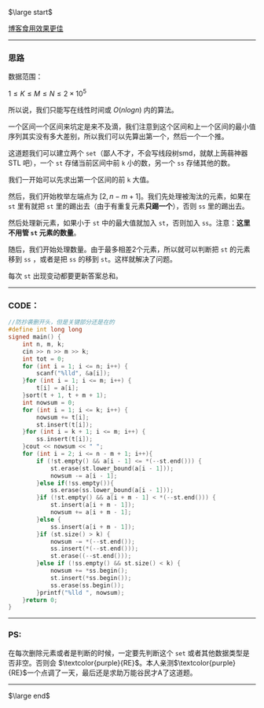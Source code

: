 $\large start$

[博客食用效果更佳](https://www.luogu.com.cn/blog/wizardMarshall/solution-at-abc281-e)

------

### 思路

数据范围：

$1 \le K \le M \le N \le 2 \times 10^5$

所以说，我们只能写在线性时间或 $O(nlogn)$ 内的算法。

一个区间一个区间来坑定是来不及滴，我们注意到这个区间和上一个区间的最小值序列其实没有多大差别，所以我们可以先算出第一个，然后一个一个推。

这道题我们可以建立两个 `set`（鄙人不才，不会写线段树smd，就献上蒟蒻神器 STL 吧），一个 `st` 存储当前区间中前 `k` 小的数，另一个 `ss` 存储其他的数。

我们一开始可以先求出第一个区间的前 `k` 大值。

然后，我们开始枚举左端点为 $[2,n-m+1]$。我们先处理被淘汰的元素，如果在 `st` 里有就把 `st` 里的踢出去（由于有重复元素**只踢一个**），否则 `ss` 里的踢出去。

然后处理新元素，如果小于 `st` 中的最大值就加入 `st`，否则加入 `ss`。注意：**这里不用管 `st` 元素的数量**。

随后，我们开始处理数量。由于最多相差2个元素，所以就可以判断把 `st` 的元素移到 `ss` ，或者是把 `ss` 的移到 `st`。这样就解决了问题。

每次 `st` 出现变动都要更新答案总和。

-----

### CODE：

```c
//防抄袭删开头，但是关键部分还是在的
#define int long long
signed main() {
    int n, m, k;
    cin >> n >> m >> k;
    int tot = 0;
    for (int i = 1; i <= n; i++) {
        scanf("%lld", &a[i]);
    }for (int i = 1; i <= m; i++) {
        t[i] = a[i];
    }sort(t + 1, t + m + 1);
    int nowsum = 0;
    for (int i = 1; i <= k; i++) {
        nowsum += t[i];
        st.insert(t[i]);
    }for (int i = k + 1; i <= m; i++) {
        ss.insert(t[i]);
    }cout << nowsum << " ";
    for (int i = 2; i <= n - m + 1; i++){
        if (!st.empty() && a[i - 1] <= *(--st.end())) {
            st.erase(st.lower_bound(a[i - 1]));
            nowsum -= a[i - 1];
        }else if(!ss.empty()){
            ss.erase(ss.lower_bound(a[i - 1]));
        }if (!st.empty() && a[i + m - 1] < *(--st.end())) {
            st.insert(a[i + m - 1]);
            nowsum += a[i + m - 1];
        }else {
            ss.insert(a[i + m - 1]);
        }if (st.size() > k) {
            nowsum -= *(--st.end());
            ss.insert(*(--st.end()));
            st.erase((--st.end()));
        }else if (!ss.empty() && st.size() < k) {
            nowsum += *ss.begin();
            st.insert(*ss.begin());
            ss.erase(ss.begin());
        }printf("%lld ", nowsum);
    }return 0;
}

```

-----

### PS:

在每次删除元素或者是判断的时候，一定要先判断这个 `set` 或者其他数据类型是否非空。否则会 $\textcolor{purple}{RE}$。本人亲测$\textcolor{purple}{RE}$一个点调了一天，最后还是求助万能谷民才A了这道题。

-----


$\large end$
